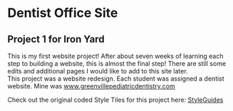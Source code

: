 Dentist Office Site
===================

Project 1 for Iron Yard
-----------------------

This is my first website project! After about seven weeks of learning each step to building a website, this is almost the final step!  There are still some edits and additional pages I would like to add to this site later.  
This project was a website redesign.  Each student was assigned a dentist website.  Mine was www.greenvillepediatricdentistry.com

Check out the original coded Style Tiles for this project here:
[StyleGuides](http://mckatie1110.github.io/Styleguides/)

